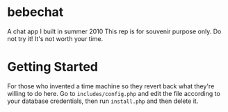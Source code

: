 # bebechat
A chat app I built in summer 2010
This rep is for souvenir purpose only. Do not try it! It's not worth your time.
# Getting Started
For those who invented a time machine so they revert back what they're willing to do here. Go to `includes/config.php` and edit the file according to your database credentials, then run `install.php` and then delete it.
